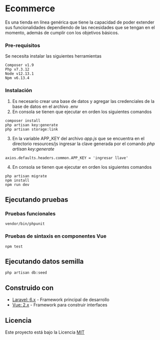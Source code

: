 # Ecommerce

Es una tienda en línea genérica que tiene la capacidad de poder extender sus funcionalidades dependiendo de las necesidades que se tengan en el momento, además de cumplir con los objetivos básicos.

### Pre-requisitos

Se necesita instalar las siguientes herramientas

```
Composer v1.9
Php v7.3.12
Node v12.13.1
Npm v6.13.4
```

### Instalación 

1. Es necesario crear una base de datos y agregar las credenciales de la base de datos en el archivo .env
2. En consola se tienen que ejecutar en orden los siguientes comandos
```
composer install
php artisan key:generate
php artisan storage:link
```

3. En la variable APP_KEY del archivo *app.js* que se encuentra en el directorio resources/js ingresar la clave generada por el comando *php artisan key:generate*
```
axios.defaults.headers.common.APP_KEY = 'ingresar llave'
```

4. En consola se tienen que ejecutar en orden los siguientes comandos
```
php artisan migrate
npm install
npm run dev
```

## Ejecutando pruebas


### Pruebas funcionales

```
vendor/bin/phpunit
```

### Pruebas de sintaxis en componentes Vue

```
npm test
```

## Ejecutando datos semilla

```
php artisan db:seed
```

## Construido con 

* [Laravel: 6.x](https://laravel.com/docs/6.x) - Framework principal de desarrollo
* [Vue: 2.x](https://vuejs.org/) - Framework para construir interfaces


## Licencia

Este proyecto está bajo la Licencia [MIT](LICENSE.md)
